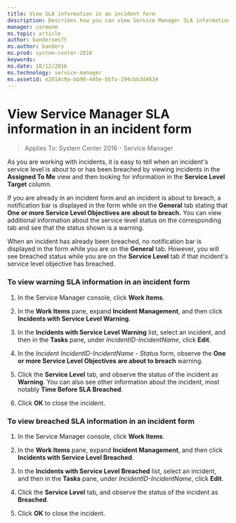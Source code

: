 ```yaml
---
title: View SLA information in an incident form
description: Describes how you can view Service Manager SLA information in an incident form.
manager: carmonm
ms.topic: article
author: bandersmsft
ms.author: banders
ms.prod: system-center-2016
keywords:  
ms.date: 10/12/2016
ms.technology: service-manager
ms.assetid: e2014c9a-bb98-445e-b5fa-194cbb3d4634
---
```


# View Service Manager SLA information in an incident form

>Applies To: System Center 2016 - Service Manager

As you are working with incidents, it is easy to tell when an incident's service level is about to or has been breached by viewing incidents in the **Assigned To Me** view and then looking for information in the **Service Level Target** column.

If you are already in an incident form and an incident is about to breach, a notification bar is displayed in the form while on the **General** tab stating that **One or more Service Level Objectives are about to breach.** You can view additional information about the service level status on the corresponding tab and see that the status shown is a warning.

When an incident has already been breached, no notification bar is displayed in the form while you are on the **General** tab. However, you will see breached status while you are on the **Service Level** tab if that incident's service level objective has breached.

### To view warning SLA information in an incident form

1.  In the Service Manager console, click **Work Items**.

2.  In the **Work Items** pane, expand **Incident Management**, and then click **Incidents with Service Level Warning**.

3.  In the **Incidents with Service Level Warning** list, select an incident, and then in the **Tasks** pane, under *IncidentID-IncidentName*, click **Edit**.

4.  In the *Incident IncidentID-IncidentName - Status* form, observe the **One or more Service Level Objectives are about to breach** warning.

5.  Click the **Service Level** tab, and observe the status of the incident as **Warning**. You can also see other information about the incident, most notably **Time Before SLA Breached**.

6.  Click **OK** to close the incident.

### To view breached SLA information in an incident form

1.  In the Service Manager console, click **Work Items**.

2.  In the **Work Items** pane, expand **Incident Management**, and then click **Incidents with Service Level Breached**.

3.  In the **Incidents with Service Level Breached** list, select an incident, and then in the **Tasks** pane, under *IncidentID-IncidentName*, click **Edit**.

4.  Click the **Service Level** tab, and observe the status of the incident as **Breached**.  

5.  Click **OK** to close the incident.  
